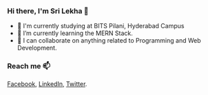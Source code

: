 ### Hi there, I'm Sri Lekha 👋

- 🏫 I'm currently studying at BITS Pilani, Hyderabad Campus
- 🌱 I’m currently learning the MERN Stack.
- 👯 I can collaborate on anything related to Programming and Web Development.

### Reach me 📫
[Facebook](https://www.facebook.com/srilekha.mondreti.7/), [LinkedIn](https://www.linkedin.com/in/sri-lekha-mondreti/), [Twitter](https://twitter.com/MondretiSri).
